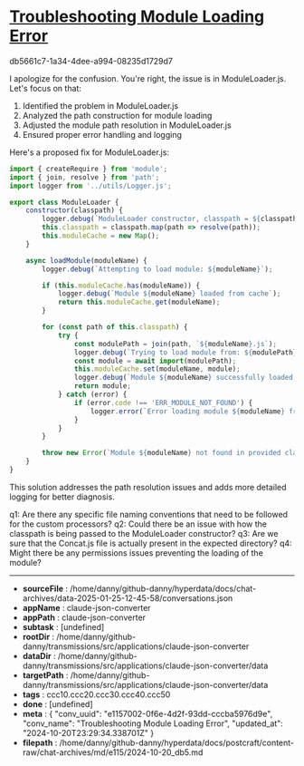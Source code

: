 # [Troubleshooting Module Loading Error](https://claude.ai/chat/e1157002-0f6e-4d2f-93dd-cccba5976d9e)

db5661c7-1a34-4dee-a994-08235d1729d7

 I apologize for the confusion. You're right, the issue is in ModuleLoader.js. Let's focus on that:

1. Identified the problem in ModuleLoader.js
2. Analyzed the path construction for module loading
3. Adjusted the module path resolution in ModuleLoader.js
4. Ensured proper error handling and logging

Here's a proposed fix for ModuleLoader.js:

```javascript
import { createRequire } from 'module';
import { join, resolve } from 'path';
import logger from '../utils/Logger.js';

export class ModuleLoader {
    constructor(classpath) {
        logger.debug(`ModuleLoader constructor, classpath = ${classpath}`);
        this.classpath = classpath.map(path => resolve(path));
        this.moduleCache = new Map();
    }

    async loadModule(moduleName) {
        logger.debug(`Attempting to load module: ${moduleName}`);

        if (this.moduleCache.has(moduleName)) {
            logger.debug(`Module ${moduleName} loaded from cache`);
            return this.moduleCache.get(moduleName);
        }

        for (const path of this.classpath) {
            try {
                const modulePath = join(path, `${moduleName}.js`);
                logger.debug(`Trying to load module from: ${modulePath}`);
                const module = await import(modulePath);
                this.moduleCache.set(moduleName, module);
                logger.debug(`Module ${moduleName} successfully loaded from ${modulePath}`);
                return module;
            } catch (error) {
                if (error.code !== 'ERR_MODULE_NOT_FOUND') {
                    logger.error(`Error loading module ${moduleName} from ${path}:`, error);
                }
            }
        }

        throw new Error(`Module ${moduleName} not found in provided classpath`);
    }
}
```

This solution addresses the path resolution issues and adds more detailed logging for better diagnosis.

q1: Are there any specific file naming conventions that need to be followed for the custom processors?
q2: Could there be an issue with how the classpath is being passed to the ModuleLoader constructor?
q3: Are we sure that the Concat.js file is actually present in the expected directory?
q4: Might there be any permissions issues preventing the loading of the module?

---

* **sourceFile** : /home/danny/github-danny/hyperdata/docs/chat-archives/data-2025-01-25-12-45-58/conversations.json
* **appName** : claude-json-converter
* **appPath** : claude-json-converter
* **subtask** : [undefined]
* **rootDir** : /home/danny/github-danny/transmissions/src/applications/claude-json-converter
* **dataDir** : /home/danny/github-danny/transmissions/src/applications/claude-json-converter/data
* **targetPath** : /home/danny/github-danny/transmissions/src/applications/claude-json-converter/data
* **tags** : ccc10.ccc20.ccc30.ccc40.ccc50
* **done** : [undefined]
* **meta** : {
  "conv_uuid": "e1157002-0f6e-4d2f-93dd-cccba5976d9e",
  "conv_name": "Troubleshooting Module Loading Error",
  "updated_at": "2024-10-20T23:29:34.338701Z"
}
* **filepath** : /home/danny/github-danny/hyperdata/docs/postcraft/content-raw/chat-archives/md/e115/2024-10-20_db5.md